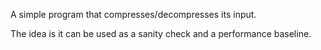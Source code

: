 A simple program that compresses/decompresses its input.

The idea is it can be used as a sanity check and a performance baseline.
